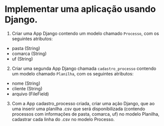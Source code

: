 # Implementar uma aplicação usando Django. 

1. Criar uma App Django contendo um modelo chamado `Processo`, com os seguintes atributos: 

* pasta (String) 
* comarca (String) 
* uf (String) 

2. Criar uma segunda App Django chamada `cadastro_processo` contendo um modelo chamado `Planilha`, com os seguintes atributos: 

* nome (String) 
* cliente (String) 
* arquivo (FileField) 

3. Com a App cadastro_processo criada, criar uma ação Django, que ao uma inserir uma planilha .csv que será disponibilizada (contendo processos com informações de pasta, comarca, uf) no modelo Planilha, cadastrar cada linha do .csv no modelo Processo. 
